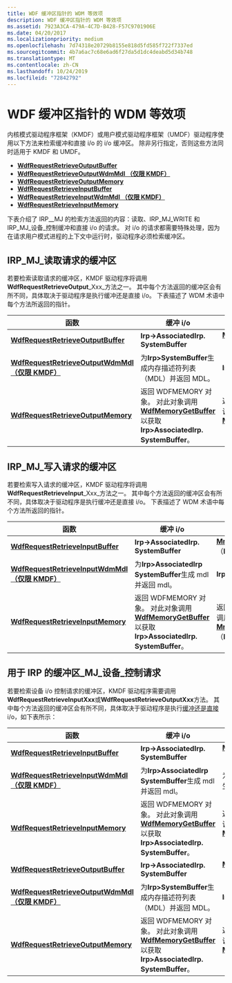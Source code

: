 ```yaml
---
title: WDF 缓冲区指针的 WDM 等效项
description: WDF 缓冲区指针的 WDM 等效项
ms.assetid: 7923A3CA-479A-4C7D-B428-F57C9701906E
ms.date: 04/20/2017
ms.localizationpriority: medium
ms.openlocfilehash: 7d74318e20729b8155e818d5fd585f722f7337ed
ms.sourcegitcommit: 4b7a6ac7c68e6ad6f27da5d1dc4deabd5d34b748
ms.translationtype: MT
ms.contentlocale: zh-CN
ms.lasthandoff: 10/24/2019
ms.locfileid: "72842792"
---
```

# <a name="wdm-equivalents-for-wdf-buffer-pointers"></a>WDF 缓冲区指针的 WDM 等效项


内核模式驱动程序框架（KMDF）或用户模式驱动程序框架（UMDF）驱动程序使用以下方法来检索缓冲和直接 i/o 的 i/o 缓冲区。 除非另行指定，否则这些方法同时适用于 KMDF 和 UMDF。

-   [**WdfRequestRetrieveOutputBuffer**](https://docs.microsoft.com/windows-hardware/drivers/ddi/wdfrequest/nf-wdfrequest-wdfrequestretrieveoutputbuffer)
-   [**WdfRequestRetrieveOutputWdmMdl （仅限 KMDF）** ](https://docs.microsoft.com/windows-hardware/drivers/ddi/wdfrequest/nf-wdfrequest-wdfrequestretrieveoutputwdmmdl)
-   [**WdfRequestRetrieveOutputMemory**](https://docs.microsoft.com/windows-hardware/drivers/ddi/wdfrequest/nf-wdfrequest-wdfrequestretrieveoutputmemory)
-   [**WdfRequestRetrieveInputBuffer**](https://docs.microsoft.com/windows-hardware/drivers/ddi/wdfrequest/nf-wdfrequest-wdfrequestretrieveinputbuffer)
-   [**WdfRequestRetrieveInputWdmMdl （仅限 KMDF）** ](https://docs.microsoft.com/windows-hardware/drivers/ddi/wdfrequest/nf-wdfrequest-wdfrequestretrieveinputwdmmdl)
-   [**WdfRequestRetrieveInputMemory**](https://docs.microsoft.com/windows-hardware/drivers/ddi/wdfrequest/nf-wdfrequest-wdfrequestretrieveinputmemory)

下表介绍了 IRP\_\_MJ 的检索方法返回的内容：读取、IRP\_MJ\_WRITE 和 IRP\_MJ\_设备\_控制缓冲和直接 i/o 的请求。 对 i/o 的请求都需要特殊处理，因为在请求用户模式进程的上下文中运行时，驱动程序必须检索缓冲区。

## <a href="" id="read"></a>IRP\_MJ\_读取请求的缓冲区


若要检索读取请求的缓冲区，KMDF 驱动程序将调用**WdfRequestRetrieveOutput**_Xxx_方法之一。 其中每个方法返回的缓冲区会有所不同，具体取决于驱动程序是执行缓冲还是直接 i/o。 下表描述了 WDM 术语中每个方法所返回的指针。

| 函数                                                                             | 缓冲 i/o                                                                                                                                    | 直接 i/o                                                                                                                                                                                                |
|--------------------------------------------------------------------------------------|-------------------------------------------------------------------------------------------------------------------------------------------------|-----------------------------------------------------------------------------------------------------------------------------------------------------------------------------------------------------------|
| [**WdfRequestRetrieveOutputBuffer**](https://docs.microsoft.com/windows-hardware/drivers/ddi/wdfrequest/nf-wdfrequest-wdfrequestretrieveoutputbuffer)             | **Irp-&gt;AssociatedIrp. SystemBuffer**                                                                                                          | [**MmGetSystemAddressForMdlSafe**](https://docs.microsoft.com/windows-hardware/drivers/kernel/mm-bad-pointer) （**Irp-&gt;MdlAddress**）                                                                                                          |
| [**WdfRequestRetrieveOutputWdmMdl （仅限 KMDF）** ](https://docs.microsoft.com/windows-hardware/drivers/ddi/wdfrequest/nf-wdfrequest-wdfrequestretrieveoutputwdmmdl) | 为**Irp&gt;SystemBuffer**生成内存描述符列表（MDL）并返回 MDL。                                           | **Irp-&gt;MdlAddress**                                                                                                                                                                                    |
| [**WdfRequestRetrieveOutputMemory**](https://docs.microsoft.com/windows-hardware/drivers/ddi/wdfrequest/nf-wdfrequest-wdfrequestretrieveoutputmemory)             | 返回 WDFMEMORY 对象。 对此对象调用[**WdfMemoryGetBuffer**](https://docs.microsoft.com/windows-hardware/drivers/ddi/wdfmemory/nf-wdfmemory-wdfmemorygetbuffer)以获取**Irp&gt;AssociatedIrp. SystemBuffer**。 | 返回 WDFMEMORY 对象。 对此对象调用[**WdfMemoryGetBuffer**](https://docs.microsoft.com/windows-hardware/drivers/ddi/wdfmemory/nf-wdfmemory-wdfmemorygetbuffer)以获取[**MmGetSystemAddressForMdlSafe**](https://docs.microsoft.com/windows-hardware/drivers/kernel/mm-bad-pointer) （**Irp-&gt;MdlAddress**）。 |

 

## <a href="" id="write"></a>IRP\_MJ\_写入请求的缓冲区


若要检索写入请求的缓冲区，KMDF 驱动程序将调用**WdfRequestRetrieveInput**_Xxx_方法之一。 其中每个方法返回的缓冲区会有所不同，具体取决于驱动程序是执行缓冲还是直接 i/o。 下表描述了 WDM 术语中每个方法所返回的指针。

| 函数                                                                           | 缓冲 i/o                                                                                                                                    | 直接 i/o                                                                                                                                                                                                |
|------------------------------------------------------------------------------------|-------------------------------------------------------------------------------------------------------------------------------------------------|-----------------------------------------------------------------------------------------------------------------------------------------------------------------------------------------------------------|
| [**WdfRequestRetrieveInputBuffer**](https://docs.microsoft.com/windows-hardware/drivers/ddi/wdfrequest/nf-wdfrequest-wdfrequestretrieveinputbuffer)             | **Irp-&gt;AssociatedIrp. SystemBuffer**                                                                                                          | [**MmGetSystemAddressForMdlSafe**](https://docs.microsoft.com/windows-hardware/drivers/kernel/mm-bad-pointer) （**Irp-&gt;MdlAddress**）                                                                                                          |
| [**WdfRequestRetrieveInputWdmMdl （仅限 KMDF）** ](https://docs.microsoft.com/windows-hardware/drivers/ddi/wdfrequest/nf-wdfrequest-wdfrequestretrieveinputwdmmdl) | 为**Irp&gt;AssociatedIrp SystemBuffer**生成 mdl 并返回 mdl。                                                                   | **Irp-&gt;MdlAddress**                                                                                                                                                                                    |
| [**WdfRequestRetrieveInputMemory**](https://docs.microsoft.com/windows-hardware/drivers/ddi/wdfrequest/nf-wdfrequest-wdfrequestretrieveinputmemory)             | 返回 WDFMEMORY 对象。 对此对象调用[**WdfMemoryGetBuffer**](https://docs.microsoft.com/windows-hardware/drivers/ddi/wdfmemory/nf-wdfmemory-wdfmemorygetbuffer)以获取**Irp&gt;AssociatedIrp. SystemBuffer**。 | 返回 WDFMEMORY 对象。 对此对象调用[**WdfMemoryGetBuffer**](https://docs.microsoft.com/windows-hardware/drivers/ddi/wdfmemory/nf-wdfmemory-wdfmemorygetbuffer)以获取[**MmGetSystemAddressForMdlSafe**](https://docs.microsoft.com/windows-hardware/drivers/kernel/mm-bad-pointer) （**Irp-&gt;MdlAddress**）。 |

 

## <a href="" id="device-control"></a>用于 IRP 的缓冲区\_MJ\_设备\_控制请求


若要检索设备 i/o 控制请求的缓冲区，KMDF 驱动程序需要调用**WdfRequestRetrieveInputXxx**或**WdfRequestRetrieveOutputXxx**方法。 其中每个方法返回的缓冲区会有所不同，具体取决于驱动程序是执行[缓冲还是直接](https://docs.microsoft.com/windows-hardware/drivers/wdf/accessing-data-buffers-in-wdf-drivers)i/o，如下表所示：

| 函数                                                                             | 缓冲 i/o                                                                                                                                    | 直接 i/o                                                                                                                                                                                                |
|--------------------------------------------------------------------------------------|-------------------------------------------------------------------------------------------------------------------------------------------------|-----------------------------------------------------------------------------------------------------------------------------------------------------------------------------------------------------------|
| [**WdfRequestRetrieveInputBuffer**](https://docs.microsoft.com/windows-hardware/drivers/ddi/wdfrequest/nf-wdfrequest-wdfrequestretrieveinputbuffer)               | **Irp-&gt;AssociatedIrp. SystemBuffer**                                                                                                          | [**MmGetSystemAddressForMdlSafe**](https://docs.microsoft.com/windows-hardware/drivers/kernel/mm-bad-pointer) （**Irp-&gt;MdlAddress**）                                                                                                          |
| [**WdfRequestRetrieveInputWdmMdl （仅限 KMDF）** ](https://docs.microsoft.com/windows-hardware/drivers/ddi/wdfrequest/nf-wdfrequest-wdfrequestretrieveinputwdmmdl)   | 为**Irp&gt;AssociatedIrp SystemBuffer**生成 mdl 并返回 mdl。                                                                   | 为**Irp&gt;AssociatedIrp SystemBuffer**生成 mdl 并返回 mdl。                                                                                                                             |
| [**WdfRequestRetrieveInputMemory**](https://docs.microsoft.com/windows-hardware/drivers/ddi/wdfrequest/nf-wdfrequest-wdfrequestretrieveinputmemory)               | 返回 WDFMEMORY 对象。 对此对象调用[**WdfMemoryGetBuffer**](https://docs.microsoft.com/windows-hardware/drivers/ddi/wdfmemory/nf-wdfmemory-wdfmemorygetbuffer)以获取**Irp&gt;AssociatedIrp. SystemBuffer**。 | 返回 WDFMEMORY 对象。 对此对象调用[**WdfMemoryGetBuffer**](https://docs.microsoft.com/windows-hardware/drivers/ddi/wdfmemory/nf-wdfmemory-wdfmemorygetbuffer)以获取[**MmGetSystemAddressForMdlSafe**](https://docs.microsoft.com/windows-hardware/drivers/kernel/mm-bad-pointer) （**Irp-&gt;MdlAddress**）。 |
| [**WdfRequestRetrieveOutputBuffer**](https://docs.microsoft.com/windows-hardware/drivers/ddi/wdfrequest/nf-wdfrequest-wdfrequestretrieveoutputbuffer)             | **Irp-&gt;AssociatedIrp. SystemBuffer**                                                                                                          | [**MmGetSystemAddressForMdlSafe**](https://docs.microsoft.com/windows-hardware/drivers/kernel/mm-bad-pointer) （**Irp-&gt;MdlAddress**）                                                                                                          |
| [**WdfRequestRetrieveOutputWdmMdl （仅限 KMDF）** ](https://docs.microsoft.com/windows-hardware/drivers/ddi/wdfrequest/nf-wdfrequest-wdfrequestretrieveoutputwdmmdl) | 为**Irp&gt;SystemBuffer**生成内存描述符列表（MDL）并返回 MDL。                                           | **Irp-&gt;MdlAddress**                                                                                                                                                                                    |
| [**WdfRequestRetrieveOutputMemory**](https://docs.microsoft.com/windows-hardware/drivers/ddi/wdfrequest/nf-wdfrequest-wdfrequestretrieveoutputmemory)             | 返回 WDFMEMORY 对象。 对此对象调用[**WdfMemoryGetBuffer**](https://docs.microsoft.com/windows-hardware/drivers/ddi/wdfmemory/nf-wdfmemory-wdfmemorygetbuffer)以获取**Irp&gt;AssociatedIrp. SystemBuffer**。 | 返回 WDFMEMORY 对象。 对此对象调用[**WdfMemoryGetBuffer**](https://docs.microsoft.com/windows-hardware/drivers/ddi/wdfmemory/nf-wdfmemory-wdfmemorygetbuffer)以获取[**MmGetSystemAddressForMdlSafe**](https://docs.microsoft.com/windows-hardware/drivers/kernel/mm-bad-pointer) （**Irp-&gt;MdlAddress**）。 |

 

 

 





